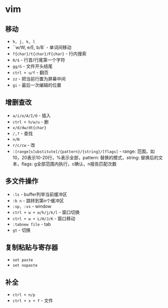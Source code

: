 # vim

## 移动
- `h, j, k, l`
- ``w/W, e/E, b/B` - 单词间移动 
- `f{char}/t{char}/F{char}` - 行内搜索
- `0/$` - 行首/行尾第一个字符
- `gg/G` - 文件开头结尾 
- `ctrl + u/f` - 翻页 
- `zz` - 把当前行置为屏幕中间
- `gi` - 最后一次编辑的位置 

## 增删查改
- `a/i/o/A/I/O` - 插入
- `ctrl + h/w/u` - 删
- `x/d/dw/dt{char}` 
- `/,?` - 查找
- `n/N `
- `r/c/cw` - 改
- `:[range]s[ubstitute]/{pattern}/{string}/[flags]`  - range: 范围，如10，20表示10-20行，%表示全部，pattern: 替换的模式，string: 替换后的文本，flags: g全部范围内执行，c确认，n报告匹配次数	

## 多文件操作
- `:ls` - buffer列举当前缓冲区
- `:b n` - 跳转到第n个缓冲区
- `:sp, :vs`  - window
- `ctrl + w + w/h/j/k/l` - 窗口切换
- `ctrl + w + L/H/J/K` - 窗口移动
- `:tabnew file` - tab
- `gt` - 切换

## 复制粘贴与寄存器
- `set paste` 
- `set nopaste` 

## 补全
- `ctrl + n/p`
- `ctrl + x + f` - 文件 
